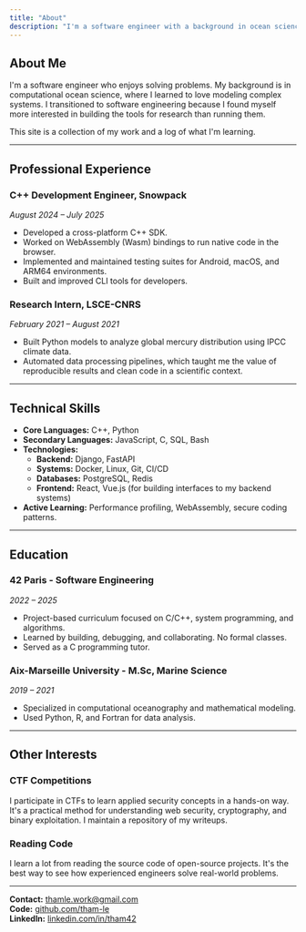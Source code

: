 ```yaml
---
title: "About"
description: "I'm a software engineer with a background in ocean science. I build things to understand how they work."
---
```


## About Me

I'm a software engineer who enjoys solving problems. My background is in computational ocean science, where I learned to love modeling complex systems. I transitioned to software engineering because I found myself more interested in building the tools for research than running them.

This site is a collection of my work and a log of what I'm learning.

---

## Professional Experience

### **C++ Development Engineer, Snowpack**
*August 2024 – July 2025*
- Developed a cross-platform C++ SDK.
- Worked on WebAssembly (Wasm) bindings to run native code in the browser.
- Implemented and maintained testing suites for Android, macOS, and ARM64 environments.
- Built and improved CLI tools for developers.

### **Research Intern, LSCE-CNRS**
*February 2021 – August 2021*
- Built Python models to analyze global mercury distribution using IPCC climate data.
- Automated data processing pipelines, which taught me the value of reproducible results and clean code in a scientific context.

---

## Technical Skills

- **Core Languages:** C++, Python
- **Secondary Languages:** JavaScript, C, SQL, Bash
- **Technologies:**
    - **Backend:** Django, FastAPI
    - **Systems:** Docker, Linux, Git, CI/CD
    - **Databases:** PostgreSQL, Redis
    - **Frontend:** React, Vue.js (for building interfaces to my backend systems)
- **Active Learning:** Performance profiling, WebAssembly, secure coding patterns.

---

## Education

### **42 Paris - Software Engineering**
*2022 – 2025*
- Project-based curriculum focused on C/C++, system programming, and algorithms.
- Learned by building, debugging, and collaborating. No formal classes.
- Served as a C programming tutor.

### **Aix-Marseille University - M.Sc, Marine Science**
*2019 – 2021*
- Specialized in computational oceanography and mathematical modeling.
- Used Python, R, and Fortran for data analysis.

---

## Other Interests

### **CTF Competitions**
I participate in CTFs to learn applied security concepts in a hands-on way. It's a practical method for understanding web security, cryptography, and binary exploitation. I maintain a repository of my writeups.

### **Reading Code**
I learn a lot from reading the source code of open-source projects. It's the best way to see how experienced engineers solve real-world problems.

---

**Contact:** thamle.work@gmail.com  
**Code:** [github.com/tham-le](https://github.com/tham-le)  
**LinkedIn:** [linkedin.com/in/tham42](https://www.linkedin.com/in/tham42)
